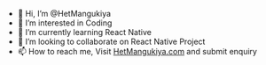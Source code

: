 - 👋 Hi, I’m @HetMangukiya
- 👀 I’m interested in Coding
- 🌱 I’m currently learning React Native
- 💞️ I’m looking to collaborate on React Native Project
- 📫 How to reach me, Visit [HetMangukiya.com](https://hetmangukiya.com) and submit enquiry

<!---
HetMangukiya/HetMangukiya is a ✨ special ✨ repository because its `README.md` (this file) appears on your GitHub profile.
You can click the Preview link to take a look at your changes.
--->

